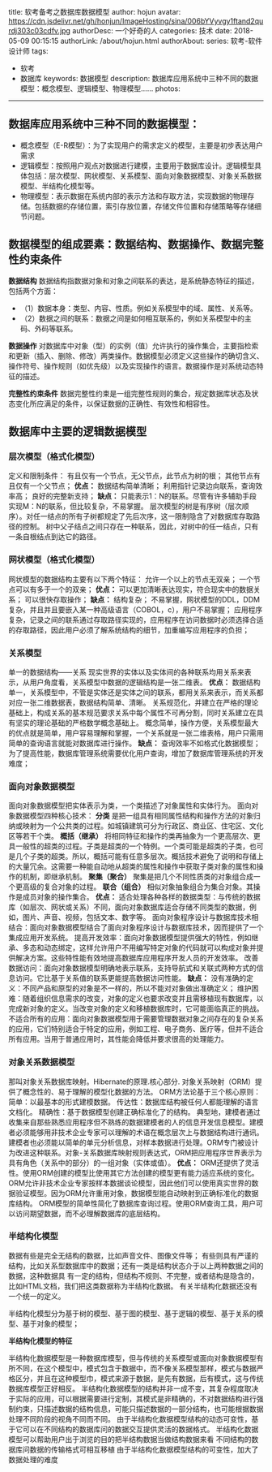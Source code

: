 title: 软考备考之数据库数据模型
author: hojun
avatar: https://cdn.jsdelivr.net/gh/honjun/ImageHosting/sina/006bYVyvgy1ftand2qurdj303c03cdfv.jpg
authorDesc: 一个好奇的人
categories: 技术
date: 2018-05-09 00:15:15
authorLink: /about/hojun.html
authorAbout:
series: 软考-软件设计师
tags:
 - 软考
 - 数据库
keywords: 数据模型
description: 数据库应用系统中三种不同的数据模型：概念模型、逻辑模型、物理模型......
photos:
---
## 数据库应用系统中三种不同的数据模型：

 - 概念模型（E-R模型）：为了实现用户的需求定义的模型，主要是初步表达用户需求
 - 逻辑模型：按照用户观点对数据进行建模，主要用于数据库设计。逻辑模型具体包括：层次模型、网状模型、关系模型、面向对象数据模型、对象关系数据模型、半结构化模型等。
 - 物理模型：表示数据在系统内部的表示方法和存取方法，实现数据的物理存储。包括数据的存储位置，索引存放位置，存储文件位置和存储策略等存储细节问题。

## 数据模型的组成要素：数据结构、数据操作、数据完整性约束条件

**数据结构**
数据结构指数据对象和对象之间联系的表达，是系统静态特征的描述，包括两个方面： 

 - （1）数据本身：类型、内容、性质。例如关系模型中的域、属性、关系等。 
 - （2）数据之间的联系：数据之间是如何相互联系的，例如关系模型中的主码、外码等联系。  

**数据操作**
对数据库中对象（型）的实例（值）允许执行的操作集合，主要指检索和更新（插入、删除、修改）两类操作。数据模型必须定义这些操作的确切含义、操作符号、操作规则（如优先级）以及实现操作的语言。数据操作是对系统动态特征的描述。  

**完整性约束条件** 
数据完整性约束是一组完整性规则的集合，规定数据库状态及状态变化所应满足的条件，以保证数据的正确性、有效性和相容性。

## 数据库中主要的逻辑数据模型

### **层次模型（格式化模型）**
定义和限制条件：
有且仅有一个节点，无父节点，此节点为树的根；
其他节点有且仅有一个父节点；
**优点：**
数据结构简单清晰；
利用指针记录边向联系，查询效率高；
良好的完整新支持；
**缺点：**
只能表示1：N的联系。尽管有许多辅助手段实现M：N的联系，但比较复杂，不易掌握。
层次模型的树是有序树（层次顺序）。对任一结点的所有子树都规定了先后次序，这一限制隐含了对数据库存取路径的控制。
树中父子结点之间只存在一种联系，因此，对树中的任一结点，只有一条自根结点到达它的路径。

### **网状模型（格式化模型）**
网状模型的数据结构主要有以下两个特征：
允许一个以上的节点无双亲；
一个节点可以有多于一个的双亲；
**优点：**
可以更加清晰表达现实，符合现实中的数据关系；
可以很快存取操作；
**缺点：**
结构复杂；
不易掌握，网状模型的DDL，DDM复杂，并且并且要嵌入某一种高级语言（COBOL，c），用户不易掌握；
应用程序复杂，记录之间的联系通过存取路径实现的，应用程序在访问数据时必须选择合适的存取路径，因此用户必须了解系统结构的细节，加重编写应用程序的负担；
### **关系模型**
单一的数据结构——关系
现实世界的实体以及实体间的各种联系均用关系来表示，从用户角度看，关系模型中数据的逻辑结构是一张二维表。
**优点：**
数据结构单一，关系模型中，不管是实体还是实体之间的联系，都用关系来表示，而关系都对应一张二维数据表，数据结构简单、清晰。
关系规范化，并建立在严格的理论基础上，构成关系的基本规范要求关系中每个属性不可再分割，同时关系建立在具有坚实的理论基础的严格数学概念基础上。
概念简单，操作方便，关系模型最大的优点就是简单，用户容易理解和掌握，一个关系就是一张二维表格，用户只需用简单的查询语言就能对数据库进行操作。
**缺点：**
查询效率不如格式化数据模型；
为了提高性能，数据库管理系统需要优化用户查询，增加了数据库管理系统的开发难度； 
### **面向对象数据模型**
面向对象数据模型把实体表示为类，一个类描述了对象属性和实体行为。
面向对象数据模型四种核心技术：
**分类**
是把一组具有相同属性结构和操作方法的对象归纳或映射为一个公共类的过程。如城镇建筑可分为行政区、商业区、住宅区、文化区等若干个类。
**概括（继承）**
将相同特征和操作的类再抽象为一个更高层次、更具一般性的超类的过程。子类是超类的一个特例。一个类可能是超类的子类，也可是几个子类的超类。所以，概括可能有任意多层次。概括技术避免了说明和存储上的大量冗余。这需要一种能自动地从超类的属性和操作中获取子类对象的属性和操作的机制，即继承机制。 
**聚集（聚合）**
聚集是把几个不同性质类的对象组合成一个更高级的复合对象的过程。
**联合（组合）**
相似对象抽象组合为集合对象。其操作是成员对象的操作集合。
**优点：**
适合处理各种各样的数据类型：与传统的数据库（如层次、网状或关系）不同，面向对象数据库适合存储不同类型的数据，例如，图片、声音、视频，包括文本、数字等。
面向对象程序设计与数据库技术相结合：面向对象数据模型结合了面向对象程序设计与数据库技术，因而提供了一个集成应用开发系统。
提高开发效率：面向对象数据模型提供强大的特性，例如继承、多态和动态绑定，这样允许用户不用编写特定对象的代码就可以构成对象并提供解决方案。这些特性能有效地提高数据库应用程序开发人员的开发效率。
改善数据访问：面向对象数据模型明确地表示联系，支持导航式和关联式两种方式的信息访问。它比基于关系值的联系更能提高数据访问性能。
**缺点：**
没有准确的定义：不同产品和原型的对象是不一样的，所以不能对对象做出准确定义；
维护困难：随着组织信息需求的改变，对象的定义也要求改变并且需移植现有数据库，以完成新对象的定义。当改变对象的定义和移植数据库时，它可能面临真正的挑战。
不适合所有的应用：面向对象数据模型用于需要管理数据对象之间存在的复杂关系的应用，它们特别适合于特定的应用，例如工程、电子商务、医疗等，但并不适合所有应用。当用于普通应用时，其性能会降低并要求很高的处理能力。
### **对象关系数据模型**
那叫对象关系数据库映射。Hibernate的原理.核心部分.
对象关系映射（ORM）提供了概念性的、易于理解的模型化数据的方法。
ORM方法论基于三个核心原则：
简单：以最基本的形式建模数据。
传达性：数据库结构被任何人都能理解的语言文档化。 
精确性：基于数据模型创建正确标准化了的结构。 典型地，建模者通过收集来自那些熟悉应用程序但不熟练的数据建模者的人的信息开发信息模型。建模者必须能够用非技术企业专家可以理解的术语在概念层次上与数据结构进行通讯。建模者也必须能以简单的单元分析信息，对样本数据进行处理。ORM专门被设计为改进这种联系。对象-关系数据库映射规则表达式，ORM把应用程序世界表示为具有角色（关系中的部分）的一组对象（实体或值）。
**优点：**
ORM还提供了灵活性。使用ORM创建的模型比使用其它方法创建的模型更有能力适应系统的变化。
ORM允许非技术企业专家按样本数据谈论模型，因此他们可以使用真实世界的数据验证模型。因为ORM允许重用对象，数据模型能自动映射到正确标准化的数据库结构。
ORM模型的简单性简化了数据库查询过程。使用ORM查询工具，用户可以访问期望数据，而不必理解数据库的底层结构。
### **半结构化模型**
数据有些是完全无结构的数据，比如声音文件、图像文件等； 有些则具有严谨的结构，比如关系型数据库中的数据；还有一类是结构状态介于以上两种数据之间的数据，这种数据具 有一定的结构，但结构不规则、不完整，或者结构是隐含的， 比如HTML文档，我们把这类数据称为半结构化数据。 有关半结构化数据还没有一个统一的定义。

半结构化模型分为基于树的模型、基于图的模型、基于逻辑的模型、基于关系的模型、基于对象的模型；

**半结构化模型的特征**

半结构化数据模型是一种数据库模型，但与传统的关系模型或面向对象数据模型有所不同，在这个模型中，模式包含于数据中，而不像关系模型那样，模式与数据严格区分，并且在这种模型巾，模式来源于数据，是先有数据，后有模式，这与传统数据库模型正好相反。
半结构化数据模型的结构并非一成不变，其复杂程度取决于实际的应用，可以根据需要进行定制，其模式是非精确的，不对数据结构进行强制约束，只描述数据的结构信息，可能只描述数据的一部分结构，也可能根据数据处理不同阶段的视角不同而不同。
由于半结构化数据模型结构的动态可变性，基于它可以在不同结构的数据库问的数据交互提供灵活的数据格式。
半结构化数据模型可以帮助用户出于浏览的目的把半结构数据当做结构数据来看
不同结构的数据库问数据的传输格式可相互移植
由于半结构化数据模型结构的可变性，加大了数据处理的难度